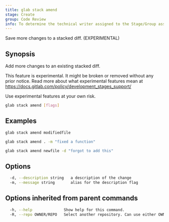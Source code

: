 ```yaml
---
title: glab stack amend
stage: Create
group: Code Review
info: To determine the technical writer assigned to the Stage/Group associated with this page, see https://about.gitlab.com/handbook/product/ux/technical-writing/#assignments
---
```


<!--
This documentation is auto generated by a script.
Please do not edit this file directly. Run `make gen-docs` instead.
-->

Save more changes to a stacked diff. (EXPERIMENTAL)

## Synopsis

Add more changes to an existing stacked diff.

This feature is experimental. It might be broken or removed without any prior notice.
Read more about what experimental features mean at
<https://docs.gitlab.com/policy/development_stages_support/>

Use experimental features at your own risk.

```bash title="terminal"
glab stack amend [flags]
```

## Examples

```bash title="terminal"
glab stack amend modifiedfile

glab stack amend . -m "fixed a function"

glab stack amend newfile -d "forgot to add this"
```

## Options

```bash title="terminal"
  -d, --description string   a description of the change
  -m, --message string       alias for the description flag
```

## Options inherited from parent commands

```bash title="terminal"
  -h, --help              Show help for this command.
  -R, --repo OWNER/REPO   Select another repository. Can use either OWNER/REPO or `GROUP/NAMESPACE/REPO` format. Also accepts full URL or Git URL.
```

